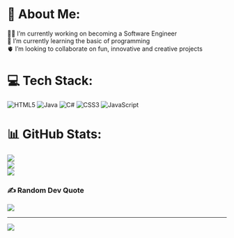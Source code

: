 # 💫 About Me:
🧑‍💻 I’m currently working on becoming a Software Engineer<br>🌱 I’m currently learning the basic of programming<br>🫀 I’m looking to collaborate on fun, innovative and creative projects


# 💻 Tech Stack:
![HTML5](https://img.shields.io/badge/html5-%23E34F26.svg?style=for-the-badge&logo=html5&logoColor=white) ![Java](https://img.shields.io/badge/java-%23ED8B00.svg?style=for-the-badge&logo=openjdk&logoColor=white) ![C#](https://img.shields.io/badge/c%23-%23239120.svg?style=for-the-badge&logo=csharp&logoColor=white) ![CSS3](https://img.shields.io/badge/css3-%231572B6.svg?style=for-the-badge&logo=css3&logoColor=white) ![JavaScript](https://img.shields.io/badge/javascript-%23323330.svg?style=for-the-badge&logo=javascript&logoColor=%23F7DF1E)
# 📊 GitHub Stats:
![](https://github-readme-stats.vercel.app/api?username=samuelm203&theme=dark&hide_border=false&include_all_commits=false&count_private=false)<br/>
![](https://nirzak-streak-stats.vercel.app/?user=samuelm203&theme=dark&hide_border=false)<br/>
![](https://github-readme-stats.vercel.app/api/top-langs/?username=samuelm203&theme=dark&hide_border=false&include_all_commits=false&count_private=false&layout=compact)

### ✍️ Random Dev Quote
![](https://quotes-github-readme.vercel.app/api?type=horizontal&theme=radical)

---
[![](https://visitcount.itsvg.in/api?id=samuelm203&icon=0&color=0)](https://visitcount.itsvg.in)

<!-- Proudly created with GPRM ( https://gprm.itsvg.in ) -->
